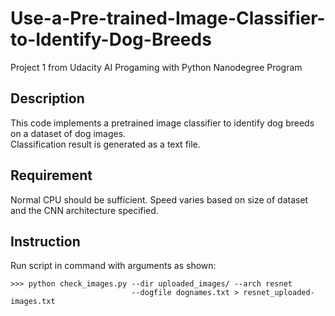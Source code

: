 # Use-a-Pre-trained-Image-Classifier-to-Identify-Dog-Breeds
Project 1 from Udacity AI Progaming with Python Nanodegree Program

## Description
This code implements a pretrained image classifier to identify dog breeds on a dataset of dog images.  
Classification result is generated as a text file.

## Requirement
Normal CPU should be sufficient. Speed varies based on size of dataset and the CNN architecture specified.

## Instruction
Run script in command with arguments as shown:
```
>>> python check_images.py --dir uploaded_images/ --arch resnet  
                           --dogfile dognames.txt > resnet_uploaded-images.txt
```
